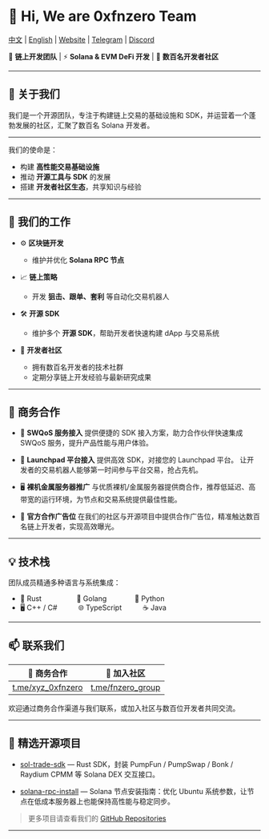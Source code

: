 
# 👋 Hi, We are **0xfnzero Team**
[中文](https://github.com/0xfnzero/0xfnzero/blob/main/README_CN.md) | [English](https://github.com/0xfnzero/0xfnzero/blob/main/README.md) | [Website](https://fnzero.dev/) | [Telegram](https://t.me/fnzero_group) | [Discord](https://discord.gg/ckf5UHxz)

🔗 **链上开发团队** | ⚡ **Solana & EVM DeFi 开发** | 👥 **数百名开发者社区**

---

## 🧠 关于我们  

我们是一个开源团队，专注于构建链上交易的基础设施和 SDK，并运营着一个蓬勃发展的社区，汇聚了数百名 Solana 开发者。  

---

我们的使命是：

* 构建 **高性能交易基础设施**
* 推动 **开源工具与 SDK** 的发展
* 搭建 **开发者社区生态**，共享知识与经验

---

## 🚀 我们的工作

* ⚙️ **区块链开发**

  * 维护并优化 **Solana RPC 节点**

* 📈 **链上策略**

  * 开发 **狙击、跟单、套利** 等自动化交易机器人

* 🛠️ **开源 SDK**

  * 维护多个 **开源 SDK**，帮助开发者快速构建 dApp 与交易系统

* 👥 **开发者社区**

  * 拥有数百名开发者的技术社群
  * 定期分享链上开发经验与最新研究成果

---

## 💼 商务合作

* 🔌 **SWQoS 服务接入**
  提供便捷的 SDK 接入方案，助力合作伙伴快速集成 SWQoS 服务，提升产品性能与用户体验。

* 🚀 **Launchpad 平台接入**
  提供高效 SDK，对接您的 Launchpad 平台。
  让开发者的交易机器人能够第一时间参与平台交易，抢占先机。

* 🖥️ **裸机金属服务器推广**
  与优质裸机/金属服务器提供商合作，推荐低延迟、高带宽的运行环境，为节点和交易系统提供最佳性能。

* 📢 **官方合作广告位**
  在我们的社区与开源项目中提供合作广告位，精准触达数百名链上开发者，实现高效曝光。

---

## 💡 技术栈

团队成员精通多种语言与系统集成：

* 🦀 Rust     🔧 Golang    🧠 Python
* 🖥️ C++ / C#   🌐 TypeScript   ☕ Java

---

## 📫 联系我们  

| 🤝 商务合作 | 👥 加入社区 |
|-------------|-------------|
| [t.me/xyz_0xfnzero](https://t.me/xyz_0xfnzero) | [t.me/fnzero_group](https://t.me/fnzero_group) |

欢迎通过商务合作渠道与我们联系，或加入社区与数百位开发者共同交流。

---

## 📂 精选开源项目

* [sol-trade-sdk](https://github.com/0xfnzero/sol-trade-sdk) — Rust SDK，封装 PumpFun / PumpSwap / Bonk / Raydium CPMM 等 Solana DEX 交互接口。

* [solana-rpc-install](https://github.com/0xfnzero/solana-rpc-install) — Solana 节点安装指南：优化 Ubuntu 系统参数，让节点在低成本服务器上也能保持高性能与稳定同步。

> 更多项目请查看我们的 [GitHub Repositories](https://github.com/0xfnzero?tab=repositories)

---
